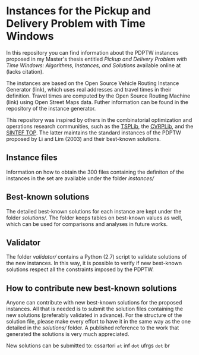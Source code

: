 # Instances for the Pickup and Delivery Problem with Time Windows

In this repository you can find information about the PDPTW instances proposed in my Master's thesis entitled *Pickup and Delivery Problem with Time Windows: Algorithms, Instances, and Solutions* available online at (lacks citation).

The instances are based on the Open Source Vehicle Routing Instance Generator (link), which uses real addresses and travel times in their definition. Travel times are computed by the Open Source Routing Machine (link) using Open Street Maps data. Futher information can be found in the repository of the instance generator.

This repository was inspired by others in the combinatorial optimization and operations research communities, such as the [TSPLib](https://www.iwr.uni-heidelberg.de/groups/comopt/software/TSPLIB95/), the [CVRPLib](http://vrp.atd-lab.inf.puc-rio.br/index.php/en/), and the [SINTEF TOP](https://www.sintef.no/projectweb/top/). The latter maintains the standard instances of the PDPTW proposed by Li and Lim (2003) and their best-known solutions.

## Instance files

Information on how to obtain the 300 files containing the definiton of the instances in the set are available under the folder *instances/*

## Best-known solutions

The detailed best-known solutions for each instance are kept under the folder *solutions/*. The folder keeps tables on best-known values as well, which can be used for comparisons and analyses in future works.

## Validator

The folder *validator/* contains a Python (2.7) script to validate solutions of the new instances. In this way, it is possible to verify if new best-known solutions respect all the constraints imposed by the PDPTW.

## How to contribute new best-known solutions

Anyone can contribute with new best-known solutions for the proposed instances. All that is needed is to submit the solution files containing the new solutions (preferably validated in advance). For the structure of the solution file, please make every effort to have it in the same way as the one detailed in the *solutions/* folder. A published reference to the work that generated the solutions is very much appreciated.

New solutions can be submitted to: cssartori `at` inf  `dot` ufrgs `dot` br

